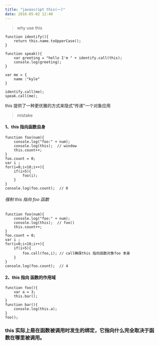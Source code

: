 ```yaml
---
title: "javascript this(一)"
date: 2016-05-02 12:40
---
```


>why use this

    function identify(){
        return this.name.toUpperCase();
    }

    function speak(){
        var greeting = "hello I'm " + identify.call(this);
        console.log(greeting);
    }

    var me = {
        name :"kyle"
    }

    identify.call(me);
    speak.call(me);

this 提供了一种更优雅的方式来隐式“传递”一个对象应用

>mistake

#### 1、this 指向函数自身

    function foo(num){
        console.log("foo:" + num);
        console.log(this);  // window
        this.count++;
    }
    foo.count = 0;
    var i ;
    for(i=0;i<10;i++){
        if(i>5){
            foo(i);
        }
    }
    console.log(foo.count);  // 0

###### 强制 this 指向 foo 函数

    function foo(num){
        console.log("foo:" + num);
        console.log(this);  // foo()
        this.count++;
    }
    foo.count = 0;
    var i ;
    for(i=0;i<10;i++){
        if(i>5){
            foo.call(foo,i); // call确保this 指向函数对象foo 本身
        }
    }
    console.log(foo.count);  // 4

#### 2、this 指向 函数的作用域

    function foo(){
        var a = 3;
        this.bar();
    }
    function bar(){
        console.log(this.a);
    }
    foo();

### this 实际上是在函数被调用时发生的绑定，它指向什么完全取决于函数在哪里被调用。
